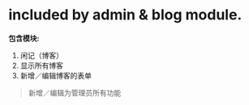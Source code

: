 included by admin & blog module.
===
**包含模块:**

1. 闲记（博客）
  1. 显示所有博客
  1. 新增／编辑博客的表单

>新增／编辑为管理员所有功能